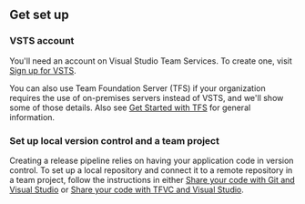 ## Get set up

### VSTS account

You'll need an account on Visual Studio Team Services. To create one, visit [Sign up for VSTS](https://www.visualstudio.com/vsts/).

You can also use Team Foundation Server (TFS) if your organization requires the use of on-premises servers instead of VSTS, and we'll show some of those details. Also see [Get Started with TFS](../../../../tfs-server/install/get-started.md) for general information.

### Set up local version control and a team project

Creating a release pipeline relies on having your application code in version control. To set up a local repository and connect it to a remote repository in a team project, follow the instructions in either [Share your code with Git and Visual Studio](../../../../git/share-your-code-in-git-vs.md) or [Share your code with TFVC and Visual Studio](../../../../tfvc/share-your-code-in-tfvc-vs.md).
